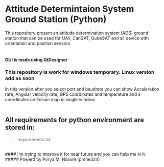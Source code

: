 # Attitude Determintaion System Ground Station (Python)</br>
This repository present an attitude determination system (ADS) ground station that can be used for UAV, CanSAT, QubeSAT and all device with orientation and position sensors</br>
</br>
#### GUI is made using QtDesigner</br>
### This repository is work for windows temporary. Linux version add as soon</br>
In this version after you select port and baudrate you can show Acceleration rate, Angular velocity rate, GPS coordinates and temperature and a coordinates on Folium map in single window. </br>
</br>
## All requirements for python environment are stored in: </br>
> requirements.txt
</br>
#### I'm trying to improve it for near future and you can help me in it.</br>
##### Powerd by Porya M. Nilaore (pmne324)
